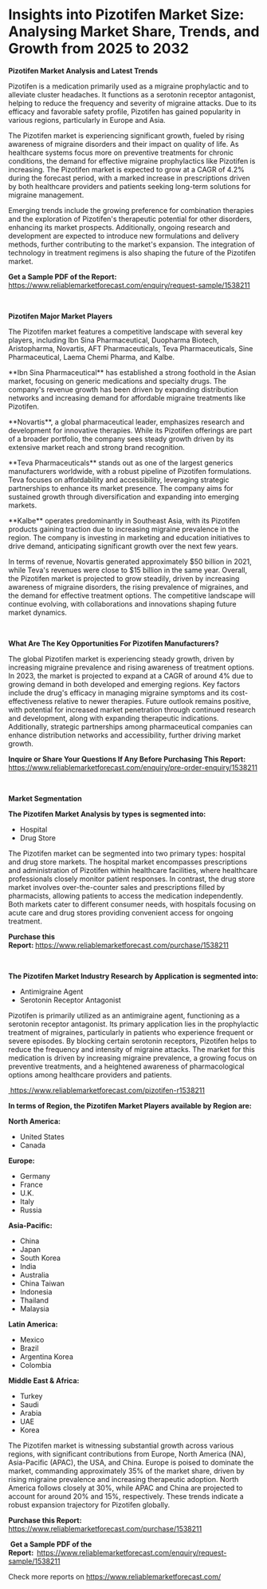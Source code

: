 <p><h1>Insights into Pizotifen Market Size: Analysing Market Share, Trends, and Growth from 2025 to 2032</h1></p><p><strong>Pizotifen Market Analysis and Latest Trends</strong></p>
<p><p>Pizotifen is a medication primarily used as a migraine prophylactic and to alleviate cluster headaches. It functions as a serotonin receptor antagonist, helping to reduce the frequency and severity of migraine attacks. Due to its efficacy and favorable safety profile, Pizotifen has gained popularity in various regions, particularly in Europe and Asia.</p><p>The Pizotifen market is experiencing significant growth, fueled by rising awareness of migraine disorders and their impact on quality of life. As healthcare systems focus more on preventive treatments for chronic conditions, the demand for effective migraine prophylactics like Pizotifen is increasing. The Pizotifen market is expected to grow at a CAGR of 4.2% during the forecast period, with a marked increase in prescriptions driven by both healthcare providers and patients seeking long-term solutions for migraine management.</p><p>Emerging trends include the growing preference for combination therapies and the exploration of Pizotifen's therapeutic potential for other disorders, enhancing its market prospects. Additionally, ongoing research and development are expected to introduce new formulations and delivery methods, further contributing to the market's expansion. The integration of technology in treatment regimens is also shaping the future of the Pizotifen market.</p></p>
<p><strong>Get a Sample PDF of the Report:&nbsp;</strong> <a href="https://www.reliablemarketforecast.com/enquiry/request-sample/1538211?utm_campaign=3350&utm_medium=2&utm_source=Github&utm_content=ia&utm_term=08032025&utm_id=pizotifen">https://www.reliablemarketforecast.com/enquiry/request-sample/1538211</a></p>
<p>&nbsp;</p>
<p><strong>Pizotifen Major Market Players</strong></p>
<p><p>The Pizotifen market features a competitive landscape with several key players, including Ibn Sina Pharmaceutical, Duopharma Biotech, Aristopharma, Novartis, AFT Pharmaceuticals, Teva Pharmaceuticals, Sine Pharmaceutical, Laema Chemi Pharma, and Kalbe.</p><p>**Ibn Sina Pharmaceutical** has established a strong foothold in the Asian market, focusing on generic medications and specialty drugs. The company's revenue growth has been driven by expanding distribution networks and increasing demand for affordable migraine treatments like Pizotifen. </p><p>**Novartis**, a global pharmaceutical leader, emphasizes research and development for innovative therapies. While its Pizotifen offerings are part of a broader portfolio, the company sees steady growth driven by its extensive market reach and strong brand recognition.</p><p>**Teva Pharmaceuticals** stands out as one of the largest generics manufacturers worldwide, with a robust pipeline of Pizotifen formulations. Teva focuses on affordability and accessibility, leveraging strategic partnerships to enhance its market presence. The company aims for sustained growth through diversification and expanding into emerging markets.</p><p>**Kalbe** operates predominantly in Southeast Asia, with its Pizotifen products gaining traction due to increasing migraine prevalence in the region. The company is investing in marketing and education initiatives to drive demand, anticipating significant growth over the next few years.</p><p>In terms of revenue, Novartis generated approximately $50 billion in 2021, while Teva's revenues were close to $15 billion in the same year. Overall, the Pizotifen market is projected to grow steadily, driven by increasing awareness of migraine disorders, the rising prevalence of migraines, and the demand for effective treatment options. The competitive landscape will continue evolving, with collaborations and innovations shaping future market dynamics.</p></p>
<p>&nbsp;</p>
<p><strong>What Are The Key Opportunities For Pizotifen Manufacturers?</strong></p>
<p><p>The global Pizotifen market is experiencing steady growth, driven by increasing migraine prevalence and rising awareness of treatment options. In 2023, the market is projected to expand at a CAGR of around 4% due to growing demand in both developed and emerging regions. Key factors include the drug's efficacy in managing migraine symptoms and its cost-effectiveness relative to newer therapies. Future outlook remains positive, with potential for increased market penetration through continued research and development, along with expanding therapeutic indications. Additionally, strategic partnerships among pharmaceutical companies can enhance distribution networks and accessibility, further driving market growth.</p></p>
<p><strong>Inquire or Share Your Questions If Any Before Purchasing This Report:</strong> <a href="https://www.reliablemarketforecast.com/enquiry/pre-order-enquiry/1538211?utm_campaign=3350&utm_medium=2&utm_source=Github&utm_content=ia&utm_term=08032025&utm_id=pizotifen">https://www.reliablemarketforecast.com/enquiry/pre-order-enquiry/1538211</a></p>
<p>&nbsp;</p>
<p><strong>Market Segmentation</strong></p>
<p><strong>The Pizotifen Market Analysis by types is segmented into:</strong></p>
<p><ul><li>Hospital</li><li>Drug Store</li></ul></p>
<p><p>The Pizotifen market can be segmented into two primary types: hospital and drug store markets. The hospital market encompasses prescriptions and administration of Pizotifen within healthcare facilities, where healthcare professionals closely monitor patient responses. In contrast, the drug store market involves over-the-counter sales and prescriptions filled by pharmacists, allowing patients to access the medication independently. Both markets cater to different consumer needs, with hospitals focusing on acute care and drug stores providing convenient access for ongoing treatment.</p></p>
<p><strong>Purchase this Report:&nbsp;</strong><a href="https://www.reliablemarketforecast.com/purchase/1538211?utm_campaign=3350&utm_medium=2&utm_source=Github&utm_content=ia&utm_term=08032025&utm_id=pizotifen">https://www.reliablemarketforecast.com/purchase/1538211</a></p>
<p>&nbsp;</p>
<p><strong>The Pizotifen Market Industry Research by Application is segmented into:</strong></p>
<p><ul><li>Antimigraine Agent</li><li>Serotonin Receptor Antagonist</li></ul></p>
<p><p>Pizotifen is primarily utilized as an antimigraine agent, functioning as a serotonin receptor antagonist. Its primary application lies in the prophylactic treatment of migraines, particularly in patients who experience frequent or severe episodes. By blocking certain serotonin receptors, Pizotifen helps to reduce the frequency and intensity of migraine attacks. The market for this medication is driven by increasing migraine prevalence, a growing focus on preventive treatments, and a heightened awareness of pharmacological options among healthcare providers and patients.</p></p>
<p><a href="https://www.reliablemarketforecast.com/pizotifen-r1538211?utm_campaign=3350&utm_medium=2&utm_source=Github&utm_content=ia&utm_term=08032025&utm_id=pizotifen">&nbsp;https://www.reliablemarketforecast.com/pizotifen-r1538211</a></p>
<p><strong>In terms of Region, the Pizotifen Market Players available by Region are:</strong></p>
<p>
    <p> <strong> North America: </strong>
        <ul>
            <li>United States</li>
            <li>Canada</li>
        </ul>
        </p> 
    <p> <strong> Europe: </strong>
        <ul>
            <li>Germany</li>
            <li>France</li>
            <li>U.K.</li>
            <li>Italy</li>
            <li>Russia</li>
        </ul>
        </p> 
    <p> <strong> Asia-Pacific: </strong>
        <ul>
            <li>China</li>
            <li>Japan</li>
            <li>South Korea</li>
            <li>India</li>
            <li>Australia</li>
            <li>China Taiwan</li>
            <li>Indonesia</li>
            <li>Thailand</li>
            <li>Malaysia</li>
        </ul>
        </p> 
    <p> <strong> Latin America: </strong>
        <ul>
            <li>Mexico</li>
            <li>Brazil</li>
            <li>Argentina Korea</li>
            <li>Colombia</li>
        </ul>
        </p> 
    <p> <strong> Middle East & Africa: </strong>
        <ul>
            <li>Turkey</li>
            <li>Saudi</li>
            <li>Arabia</li>
            <li>UAE</li>
            <li>Korea</li>
        </ul>
    </p>
    </p>
<p><p>The Pizotifen market is witnessing substantial growth across various regions, with significant contributions from Europe, North America (NA), Asia-Pacific (APAC), the USA, and China. Europe is poised to dominate the market, commanding approximately 35% of the market share, driven by rising migraine prevalence and increasing therapeutic adoption. North America follows closely at 30%, while APAC and China are projected to account for around 20% and 15%, respectively. These trends indicate a robust expansion trajectory for Pizotifen globally.</p></p>
<p><strong>Purchase this Report: </strong><a href="https://www.reliablemarketforecast.com/purchase/1538211?utm_campaign=3350&utm_medium=2&utm_source=Github&utm_content=ia&utm_term=08032025&utm_id=pizotifen">https://www.reliablemarketforecast.com/purchase/1538211</a></p>
<p>&nbsp;<strong>Get a Sample PDF of the Report:&nbsp;&nbsp;</strong><a href="https://www.reliablemarketforecast.com/enquiry/request-sample/1538211?utm_campaign=3350&utm_medium=2&utm_source=Github&utm_content=ia&utm_term=08032025&utm_id=pizotifen">https://www.reliablemarketforecast.com/enquiry/request-sample/1538211</a></p>
<p><strong></strong></p>
<p>Check more reports on <a href="https://www.reliablemarketforecast.com/?utm_campaign=3350&utm_medium=2&utm_source=Github&utm_content=ia&utm_term=08032025&utm_id=pizotifen">https://www.reliablemarketforecast.com/</a></p>